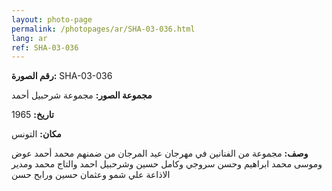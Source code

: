 ```yaml
---
layout: photo-page
permalink: /photopages/ar/SHA-03-036.html
lang: ar
ref: SHA-03-036
---
```


**رقم الصورة:** SHA-03-036

**مجموعة الصور:** مجموعة شرحبيل أحمد

**تاريخ:** 1965

**مكان:** التونس

**وصف:** مجموعة من الفنانين في مهرجان عيد المرجان من ضمنهم محمد أحمد عوض وموسى محمد ابراهيم وحسن سروجي وكامل حسين وشرحبيل احمد والتاج محمد ومدير الاذاعة علي شمو وعثمان حسين ورابح حسن

